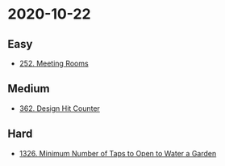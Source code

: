 # 2020-10-22

## Easy

* [252. Meeting Rooms](https://leetcode.com/problems/meeting-rooms/)

## Medium

* [362. Design Hit Counter](https://leetcode.com/problems/design-hit-counter/)

## Hard

* [1326. Minimum Number of Taps to Open to Water a Garden](https://leetcode.com/problems/minimum-number-of-taps-to-open-to-water-a-garden/)
